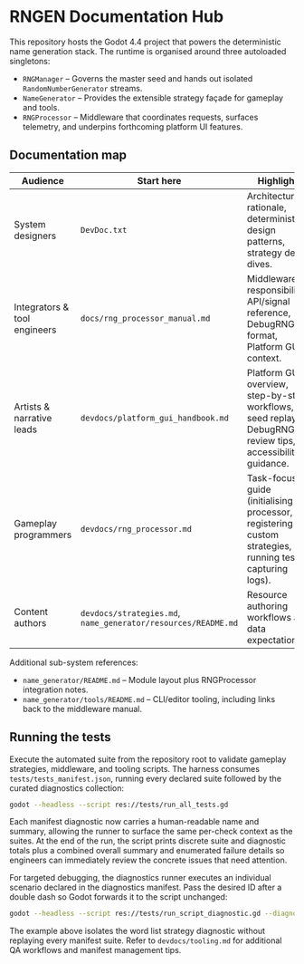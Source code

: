 # RNGEN Documentation Hub

This repository hosts the Godot 4.4 project that powers the deterministic name generation stack. The runtime is organised around three autoloaded singletons:

- `RNGManager` – Governs the master seed and hands out isolated `RandomNumberGenerator` streams.
- `NameGenerator` – Provides the extensible strategy façade for gameplay and tools.
- `RNGProcessor` – Middleware that coordinates requests, surfaces telemetry, and underpins forthcoming platform UI features.

## Documentation map

| Audience | Start here | Highlights |
| --- | --- | --- |
| System designers | `DevDoc.txt` | Architectural rationale, deterministic design patterns, strategy deep dives. |
| Integrators & tool engineers | `docs/rng_processor_manual.md` | Middleware responsibilities, API/signal reference, DebugRNG log format, Platform GUI context. |
| Artists & narrative leads | `devdocs/platform_gui_handbook.md` | Platform GUI overview, step-by-step workflows, seed replaying, DebugRNG review tips, accessibility guidance. |
| Gameplay programmers | `devdocs/rng_processor.md` | Task-focused guide (initialising the processor, registering custom strategies, running tests, capturing logs). |
| Content authors | `devdocs/strategies.md`, `name_generator/resources/README.md` | Resource authoring workflows and data expectations. |

Additional sub-system references:

- `name_generator/README.md` – Module layout plus RNGProcessor integration notes.
- `name_generator/tools/README.md` – CLI/editor tooling, including links back to the middleware manual.

## Running the tests

Execute the automated suite from the repository root to validate gameplay strategies, middleware, and tooling scripts. The harness consumes `tests/tests_manifest.json`, running every declared suite followed by the curated diagnostics collection:

```bash
godot --headless --script res://tests/run_all_tests.gd
```

Each manifest diagnostic now carries a human-readable name and summary, allowing the runner to surface the same per-check context as the suites. At the end of the run, the script prints discrete suite and diagnostic totals plus a combined overall summary and enumerated failure details so engineers can immediately review the concrete issues that need attention.

For targeted debugging, the diagnostics runner executes an individual scenario declared in the diagnostics manifest. Pass the desired ID after a double dash so Godot forwards it to the script unchanged:

```bash
godot --headless --script res://tests/run_script_diagnostic.gd --diagnostic-id wordlist_strategy
```

The example above isolates the word list strategy diagnostic without replaying every manifest suite. Refer to `devdocs/tooling.md` for additional QA workflows and manifest management tips.

